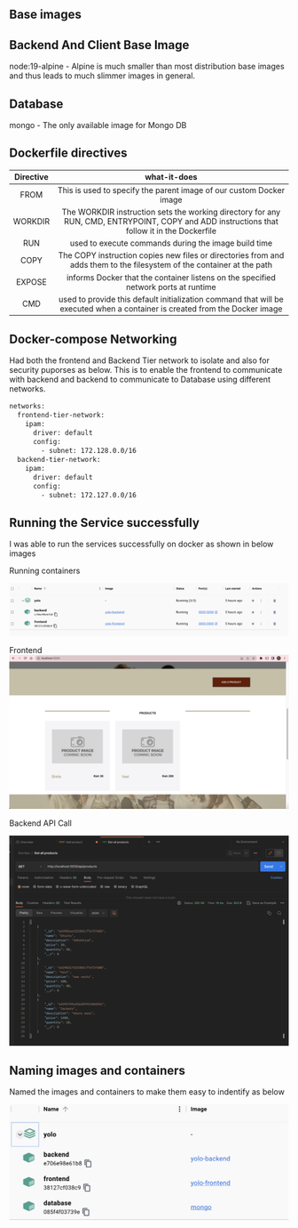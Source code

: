## Base images 
## Backend And Client Base Image
 node:19-alpine - Alpine  is much smaller than most distribution base images and thus leads to much slimmer images in general.

## Database
  mongo - The only available image for Mongo DB

## Dockerfile directives 

| Directive | what-it-does    | 
| :-----: | :---: | 
| FROM | This is used to specify the parent image of our custom Docker image   | 
|WORKDIR |     The WORKDIR instruction sets the working directory for any RUN, CMD, ENTRYPOINT, COPY and ADD instructions that follow it in the Dockerfile |
|RUN |         used to execute commands during the image build time |
|COPY|         The COPY instruction copies new files or directories from <src> and adds them to the filesystem of the container at the path <dest> |
|EXPOSE |      informs Docker that the container listens on the specified network ports at runtime|
|CMD    |      used to provide this default initialization command that will be executed when a container is created from the Docker image |

## Docker-compose Networking

Had both the frontend and Backend Tier network to isolate and also for security puporses as below.
This is to enable the frontend to communicate with backend and backend to communicate to Database using different networks.
```
networks:
  frontend-tier-network:
    ipam:
      driver: default
      config:
        - subnet: 172.128.0.0/16
  backend-tier-network:
    ipam:
      driver: default
      config:
        - subnet: 172.127.0.0/16
```

## Running the Service successfully
I was able to run the services successfully on docker as shown in below images

Running containers

![Alt text](./images/Screenshot%202023-04-14%20at%2016.27.05.png?raw=true "Running Container")

Frontend 
![Alt text](./images/Screenshot%202023-04-14%20at%2016.35.13.png?raw=true "Web app")

Backend API Call

![Alt text](./images/Screenshot%202023-04-14%20at%2016.39.03.png?raw=true "Backend Api Access")


## Naming images and containers

Named the images and containers to make them easy to indentify as below

![Alt text](./images/Screenshot%202023-04-14%20at%2016.42.15.png?raw=true "Backend Api Access")






